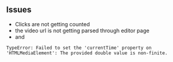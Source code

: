 ## Issues

- Clicks are not getting counted
- the video url is not getting parsed through editor page
- and 
```
TypeError: Failed to set the 'currentTime' property on 'HTMLMediaElement': The provided double value is non-finite.
```
